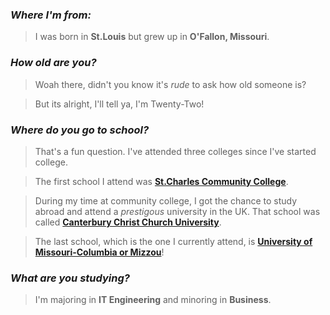 ### **_Where I'm from:_**
>I was born in **St.Louis** but grew up in **O'Fallon, Missouri**.

### **_How old are you?_**
>Woah there, didn't you know it's _rude_ to ask how old someone is? 

>But its alright, I'll tell ya, I'm Twenty-Two!

### **_Where do you go to school?_**
>That's a fun question. I've attended three colleges since I've started college.

>The first school I attend was [**St.Charles Community College**](https://www.stchas.edu/).

>During my time at community college, I got the chance to study abroad and attend a _prestigous_ university in the UK.
That school was called [**Canterbury Christ Church University**](https://www.canterbury.ac.uk/).

>The last school, which is the one I currently attend, is [**University of Missouri-Columbia or Mizzou**](https://missouri.edu/)!

### **_What are you studying?_**
>I'm majoring in **IT Engineering** and minoring in **Business**.
